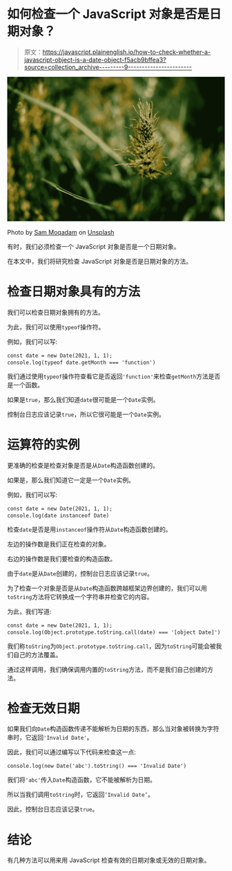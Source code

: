 # 如何检查一个 JavaScript 对象是否是日期对象？

> 原文：<https://javascript.plainenglish.io/how-to-check-whether-a-javascript-object-is-a-date-object-f5acb9bffea3?source=collection_archive---------9----------------------->

![](img/8c38b301e266463a4f08674977ec75ce.png)

Photo by [Sam Moqadam](https://unsplash.com/@itssammoqadam?utm_source=medium&utm_medium=referral) on [Unsplash](https://unsplash.com?utm_source=medium&utm_medium=referral)

有时，我们必须检查一个 JavaScript 对象是否是一个日期对象。

在本文中，我们将研究检查 JavaScript 对象是否是日期对象的方法。

# 检查日期对象具有的方法

我们可以检查日期对象拥有的方法。

为此，我们可以使用`typeof`操作符。

例如，我们可以写:

```
const date = new Date(2021, 1, 1);
console.log(typeof date.getMonth === 'function')
```

我们通过使用`typeof`操作符查看它是否返回`'function'`来检查`getMonth`方法是否是一个函数。

如果是`true`，那么我们知道`date`很可能是一个`Date`实例。

控制台日志应该记录`true`，所以它很可能是一个`Date`实例。

# 运算符的实例

更准确的检查是检查对象是否是从`Date`构造函数创建的。

如果是，那么我们知道它一定是一个`Date`实例。

例如，我们可以写:

```
const date = new Date(2021, 1, 1);
console.log(date instanceof Date)
```

检查`date`是否是用`instanceof`操作符从`Date`构造函数创建的。

左边的操作数是我们正在检查的对象。

右边的操作数是我们要检查的构造函数。

由于`date`是从`Date`创建的，控制台日志应该记录`true`。

为了检查一个对象是否是从`Date`构造函数跨越框架边界创建的，我们可以用`toString`方法将它转换成一个字符串并检查它的内容。

为此，我们写道:

```
const date = new Date(2021, 1, 1);
console.log(Object.prototype.toString.call(date) === '[object Date]')
```

我们称`toString`为`Object.prototype.toString.call`，因为`toString`可能会被我们自己的方法覆盖。

通过这样调用，我们确保调用内置的`toString`方法，而不是我们自己创建的方法。

# 检查无效日期

如果我们向`Date`构造函数传递不能解析为日期的东西，那么当对象被转换为字符串时，它返回`'Invalid Date'`。

因此，我们可以通过编写以下代码来检查这一点:

```
console.log(new Date('abc').toString() === 'Invalid Date')
```

我们将`'abc'`传入`Date`构造函数，它不能被解析为日期。

所以当我们调用`toString`时，它返回`‘Invalid Date’`。

因此，控制台日志应该记录`true`。

# 结论

有几种方法可以用来用 JavaScript 检查有效的日期对象或无效的日期对象。
